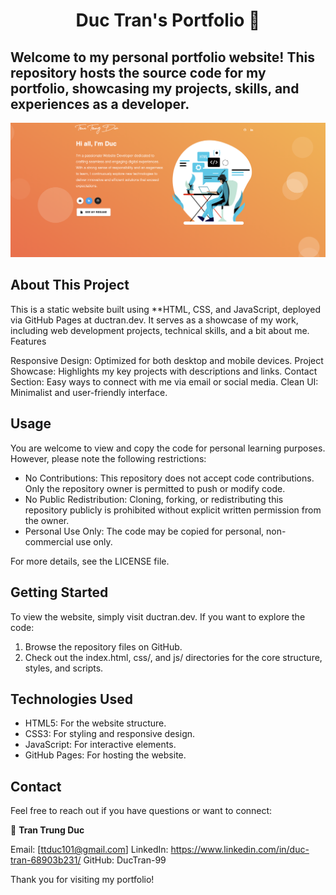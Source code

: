 <h1 align="center">Duc Tran's Portfolio 👋</h1>

## Welcome to my personal portfolio website! This repository hosts the source code for my portfolio, showcasing my projects, skills, and experiences as a developer.
<p align="center">
  <kbd>
    <img src="https://github.com/DucTran-99/DucTran.github.io/blob/main/picture.PNG"></img>
  </kbd>
</p>

## About This Project

This is a static website built using **HTML, CSS, and JavaScript, deployed via GitHub Pages at ductran.dev. It serves as a showcase of my work, including web development projects, technical skills, and a bit about me.
Features

Responsive Design: Optimized for both desktop and mobile devices.
Project Showcase: Highlights my key projects with descriptions and links.
Contact Section: Easy ways to connect with me via email or social media.
Clean UI: Minimalist and user-friendly interface.

## Usage
You are welcome to view and copy the code for personal learning purposes. However, please note the following restrictions:

<ul>
  <li>No Contributions: This repository does not accept code contributions. Only the repository owner is permitted to push or modify code.</li>
  <li>No Public Redistribution: Cloning, forking, or redistributing this repository publicly is prohibited without explicit written permission from the owner.</li>
  <li>Personal Use Only: The code may be copied for personal, non-commercial use only.</li>
</ul>

For more details, see the LICENSE file.

## Getting Started

To view the website, simply visit ductran.dev. If you want to explore the code:

1. Browse the repository files on GitHub.
2. Check out the index.html, css/, and js/ directories for the core structure, styles, and scripts.

## Technologies Used

<ul>
  <li>HTML5: For the website structure.</li>
  <li>CSS3: For styling and responsive design.</li>
  <li>JavaScript: For interactive elements.</li>
  <li>GitHub Pages: For hosting the website.</li>
</ul>

## Contact
Feel free to reach out if you have questions or want to connect:

👤 **Tran Trung Duc**

Email: [ttduc101@gmail.com]
LinkedIn: https://www.linkedin.com/in/duc-tran-68903b231/
GitHub: DucTran-99

Thank you for visiting my portfolio!
